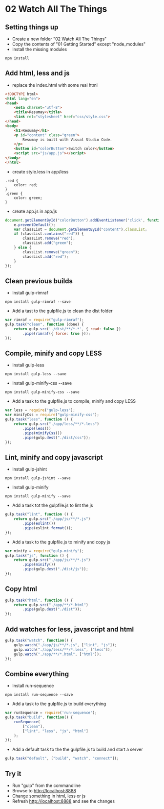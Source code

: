 # 02 Watch All The Things

## Setting things up

- Create a new folder "02 Watch All The Things"
- Copy the contents of "01 Getting Started" except "node_modules"
- Install the missing modules
```shell
npm install
```

## Add html, less and js

- replace the index.html with some real html
```html
<!DOCTYPE html>
<html lang="en">
<head>
	<meta charset="utf-8">
	<title>Resumay</title>
	<link rel="stylesheet" href="css/style.css">
</head>
<body>
	<h1>Resumay</h1>
	<p id="content" class="green">
		Resumay is built with Visual Studio Code.
	</p>
	<button id="colorButton">Switch color</button>
	<script src="js/app.js"></script>
</body>
</html>
```

- create style.less in app/less
```less
.red {
	color: red;
}
.green {
	color: green;
}
```

- create app.js in app/js
```javascript
document.getElementById("colorButton").addEventListener('click', function(e) {
    e.preventDefault();
    var classList = document.getElementById("content").classList; 
    if (classList.contains("red")) {
        classList.remove("red");
        classList.add("green");
    } else {
        classList.remove("green");
        classList.add("red");
    }
});
```

## Clean previous builds

- Install gulp-rimraf
```shell
npm install gulp-rimraf --save
```

- Add a tast to the gulpfile.js to clean the dist folder
```javascript
var rimraf = require("gulp-rimraf");
gulp.task("clean", function (done) {
    return gulp.src('./dist/**/*.*', { read: false })
        .pipe(rimraf({ force: true }));
});
```

## Compile, minify and copy LESS

- Install gulp-less
```shell
npm install gulp-less --save
```

- Install gulp-minify-css --save
```shell
npm install gulp-minify-css --save
```

- Add a task to the gulpfile.js to compile, minify and copy LESS
```javascript
var less = require("gulp-less");
var minifyCss = require("gulp-minify-css");
gulp.task("less", function () {
    return gulp.src("./app/less/**/*.less")
        .pipe(less())
        .pipe(minifyCss())
        .pipe(gulp.dest("./dist/css"));
});
```

## Lint, minify and copy javascript

- Install gulp-jshint
```shell
npm install gulp-jshint --save
```

- Install gulp-minify
```shell
npm install gulp-minify --save
```

- Add a task tot the gulpfile.js to lint the js
```javascript
gulp.task("lint", function () {
    return gulp.src("./app/js/**/*.js")
        .pipe(eslint())
        .pipe(eslint.format()); 
});
```

- Add a task to the gulpfile.js to minify and copy js
```javascript
var minify = require("gulp-minify");
gulp.task("js", function () {
    return gulp.src("./app/js/**/*.js")
        .pipe(minify())
        .pipe(gulp.dest("./dist/js"));
});
```

## Copy html

```javascript
gulp.task("html", function () {
    return gulp.src("./app/**/*.html")
        .pipe(gulp.dest("./dist"));
});
```

## Add watches for less, javascript and html
```javascript
gulp.task("watch", function() {
    gulp.watch("./app/js/**/*.js", ["lint", "js"]);
    gulp.watch("./app/less/**/*.less", ["less"]);
    gulp.watch("./app/**/*.html", ["html"]); 
});
```

## Combine everything

- Install run-sequence
```shell
npm install run-sequence --save
```

- Add a task to the gulpfile.js to build everything
```javascript
var runSequence = require('run-sequence');
gulp.task("build", function() {
    runSequence(
        ["clean"],
        ["lint", "less", "js", "html"]
    );
});
```

- Add a default task to the the gulpfile.js to build and start a server
```javascript
gulp.task("default", ["build", "watch", "connect"]);
```

## Try it
- Run "gulp" from the commandline
- Browse to <http://localhost:8888>
- Change something in html, less or js
- Refresh <http://localhost:8888> and see the changes